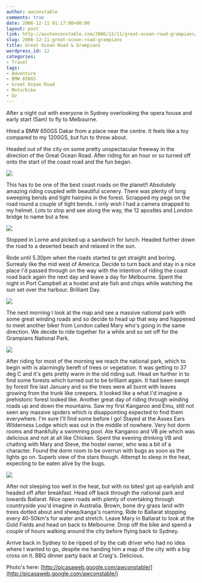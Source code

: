 ```yaml
---
author: awconstable
comments: true
date: 2006-12-11 01:17:00+00:00
layout: post
link: http://austenconstable.com/2006/12/11/great-ocean-road-grampians/
slug: 2006-12-11-great-ocean-road-grampians
title: Great Ocean Road & Grampians
wordpress_id: 12
categories:
- Travel
tags:
- Adventure
- BMW 650GS
- Great Ocean Road
- Motorbike
- Oz
---
```


After a night out with everyone in Sydney overlooking the opera house and early start (5am) to fly to Melbourne.

Hired a BMW 650GS Dakar from a place near the centre. It feels like a toy compared to my 1200GS, but fun to throw about.

Headed out of the city on some pretty unspectacular freeway in the direction of the Great Ocean Road. After riding for an hour or so turned off onto the start of the coast road and the fun began.

![](http://lh6.google.com.au/image/awconstable/RXyvGiazrLI/AAAAAAAAAe8/LHuAR9VlyVs/s800/IMG_1525.jpg)

This has to be one of the best coast roads on the planet!! Absolutely amazing riding coupled with beautiful scenery. There was plenty of long sweeping bends and tight hairpins in the forest. Scrapped my pegs on the road round a couple of tight bends. I only wish I had a camera strapped to my helmet.
Lots to stop and see along the way, the 12 apostles and London bridge to name but a few.

![](http://lh4.google.com.au/image/awconstable/RXyxoCazrkI/AAAAAAAAAiE/dFlTA5K4Iy0/s800/IMG_1550.jpg)

Stopped in Lorne and picked up a sandwich for lunch. Headed further down the road to a deserted beach and relaxed in the sun.

Rode until 5.30pm when the roads started to get straight and boring. Surrealy like the mid west of America. Decide to turn back and stay in a nice place I'd passed through on the way with the intention of riding the coast road back again the next day and leave a day for Melbourne. Spent the night in Port Campbell at a hostel and ate fish and chips while watching the sun set over the harbour. Brilliant Day.

![](http://lh5.google.com.au/image/awconstable/RXyyaSazrwI/AAAAAAAAAjk/lkOce9TzgNQ/s800/IMG_1562.jpg)

The next morning I look at the map and see a massive national park with some great winding roads and so decide to head up that way and happened to meet another biker from London called Mary who's going in the same direction. We decide to ride together for a while and so set off for the Grampians National Park.

![](http://lh4.google.com.au/image/awconstable/RXyy7Cazr1I/AAAAAAAAAkM/S9_lVPv0uzM/s800/IMG_1567.jpg)

After riding for most of the morning we reach the national park, which to begin with is alarmingly bereft of trees or vegetation. It was getting to 37 deg C and it's gets pretty warm in the old riding suit. Head on further in to find some forests which turned out to be brilliant again. It had been swept by forest fire last January and so the trees were all burnt with leaves growing from the trunk like creepers. It looked like a what I'd imagine a prehistoric forest looked like. Another great day of riding through winding roads up and down the mountains. Saw my first Kangaroo and Emu, still not seen any massive spiders which is disappointing expected to find them everywhere. I'm sure I'll find some before I go!
Stayed at the Asses Ears Wilderness Lodge which was out in the middle of nowhere. Very hot dorm rooms and thankfully a swimming pool. Ate Kangaroo and VB pie which was delicious and not at all like Chicken. Spent the evening drinking VB and chatting with Mary and Steve, the hostel owner, who was a bit of a character. Found the dorm room to be overrun with bugs as soon as the lights go on. Superb view of the stars though. Attempt to sleep in the heat, expecting to be eaten alive by the bugs.

![](http://lh5.google.com.au/image/awconstable/RXy0rSazsAI/AAAAAAAAAlk/-Y2djr30CUE/s800/IMG_1578.jpg)

After not sleeping too well in the heat, but with no bites! got up earlyish and headed off after breakfast. Head off back through the national park and towards Ballarat. Nice open roads with plenty of overtaking through countryside you'd imagine in Australia. Brown, bone dry grass land with trees dotted about and sheep/kanga's roaming.
Ride to Ballarat stopping every 40-50km's for water and stretch. Leave Mary in Ballarat to look at the Gold Fields and head on back to Melbourne.
Drop off the bike and spend a couple of hours walking around the city before flying back to Sydney.

Arrive back in Sydney to be ripped of by the cab driver who had no idea where I wanted to go, despite me handing him a map of the city with a big cross on it. BBQ dinner party back at Craig's. Delicious.

Photo's here: [http://picasaweb.google.com/awconstable/](http://picasaweb.google.com/awconstable/)
